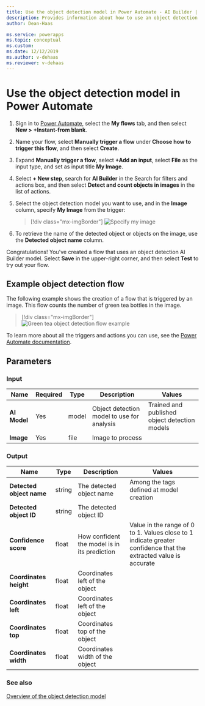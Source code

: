 ```yaml
---
title: Use the object detection model in Power Automate - AI Builder | Microsoft Docs
description: Provides information about how to use an object detection model in Power Automate
author: Dean-Haas

ms.service: powerapps
ms.topic: conceptual
ms.custom: 
ms.date: 12/12/2019
ms.author: v-dehaas
ms.reviewer: v-dehaas
---
```


# Use the object detection model in Power Automate


1. Sign in to [Power Automate](https://flow.microsoft.com/), select the **My flows** tab, and then select **New > +Instant-from blank**.
1. Name your flow, select **Manually trigger a flow** under **Choose how to trigger this flow**, and then select **Create**.
1. Expand **Manually trigger a flow**, select **+Add an input**, select **File** as the input type, and set as input title **My Image**.
1.	Select **+ New step**, search for **AI Builder** in the Search for filters and actions box, and then select **Detect and count objects in images** in the list of actions.
1.	Select the object detection model you want to use, and in the **Image** column, specify **My Image** from the trigger:

    > [!div class="mx-imgBorder"]
    > ![Specify my image](media/flow-my-image-2.png "Specify my image")

1.	To retrieve the name of the detected object or objects on the image, use the **Detected object name** column.

Congratulations! You've created a flow that uses an object detection AI Builder model. Select **Save** in the upper-right corner, and then select **Test** to try out your flow.


## Example object detection flow


The following example shows the creation of a flow that is triggered by an image. This flow counts the number of green tea bottles in the image.

> [!div class="mx-imgBorder"]
> ![Green tea object detection flow example](media/green-tea-example-2.png "Example of an object detection flow")

To learn more about all the triggers and actions you can use, see the [Power Automate documentation](/flow/getting-started).

## Parameters
### Input
|Name |Required |Type |Description |Values |
|---------|---------|---------|---------|---------|
|**AI Model** |Yes |model |Object detection model to use for analysis|Trained and published object detection models |
|**Image** |Yes |file |Image to process| |


### Output
|Name |Type |Description |Values |
|---------|---------|---------|---------|
|**Detected object name** |string |The detected object name|Among the tags defined at model creation |
|**Detected object ID** |string |The detected object ID| |
|**Confidence score** |float |How confident the model is in its prediction |Value in the range of 0 to 1. Values close to 1 indicate greater confidence that the extracted value is accurate |
|**Coordinates height** |float |Coordinates left of the object| |
|**Coordinates left** |float |Coordinates left of the object| |
|**Coordinates top** |float |Coordinates top of the object| |
|**Coordinates width** |float |Coordinates width of the object| |


### See also

[Overview of the object detection model](object-detection-overview.md)
